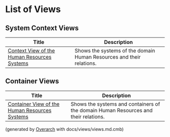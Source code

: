 # List of Views

## System Context Views
| Title | Description |
|---|---|
| [Context View of the Human Resources Systems](context-view.md) | Shows the systems of the domain Human Resources and their relations. |
## Container Views
| Title | Description |
|---|---|
| [Container View of the Human Resources Systems](container-view.md) | Shows the systems and containers of the domain Human Resources and their relations. |


(generated by [Overarch](https://github.com/soulspace-org/overarch) with docs/views/views.md.cmb)
